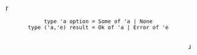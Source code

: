 <p align="left"><strong><samp>「</samp></strong></p><p align="center">
    <samp>
      type 'a option = Some of 'a | None <br>
      type ('a,'e) result = Ok of 'a | Error of 'e<br>
    </samp>
    <br>
</p><p align="right"><strong><samp>」</samp></strong></p>

